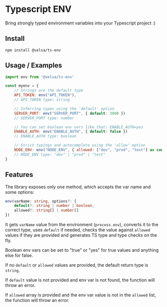 # Typescript ENV

Bring strongly typed environment variables into your Typescript project :)

## Install

```
npm install @velsa/ts-env
``` 

## Usage / Examples

```javascript
import env from '@velsa/ts-env'

const myenv = {
    // Strings are the default type
    API_TOKEN: env("API_TOKEN"),
    // API_TOKEN type: string

    // Inferring types using the 'default' option
    SERVER_PORT: env("SERVER_PORT", { default: 3000 })
    // SERVER_PORT type: number

    // You can set boolean env vars like that: ENABLE_AUTH=yes
    ENABLE_AUTH: env("ENABLE_AUTH", { default: false })
    // ENABLE_AUTH type: boolean

    // Strict typings and autocomplete using the 'allow' option
    NODE_ENV: env("NODE_ENV", { allowed: ["dev", "prod", "test"] as const }),
    // NODE_ENV type: "dev" | "prod" | "test"
}
```

## Features

The library exposes only one method, which accepts the var name and some options:

```typescript
env(varName: string, options?: { 
    default?: string | number | boolean,
    allowed?: string[] | number[]
})
```

It gets `varName` value from the environment (`process.env`), converts it to the correct type, uses `default` if needed, checks the value against `allowed` values if they are provided and generates TS type and type checks on the fly.

Boolean env vars can be set to "true" or "yes" for true values and anything else for false.

If no `default` or `allowed` values are provided, the default return type is `string`.
 
If `default` value is not provided and env var is not found, the function will throw an error.

If `allowed` array is provided and the env var value is not in the `allowed` list, the function will throw an error.

